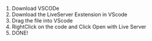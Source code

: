 1. Download VSCODe
2. Download the LiveServer Exstension in VScode
3. Drag the file into VScode
4. RightClick on the code and Click Open with Live Server
5. DONE!
